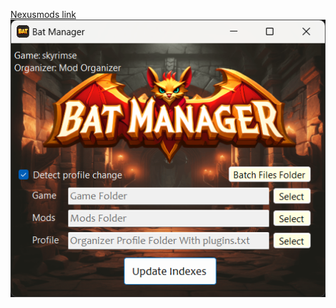 [Nexusmods link](https://www.nexusmods.com/skyrimspecialedition/mods/122679)
![App Screenshot](SkyrimBatApplication/appScreenshot/app_screenshot.png)
